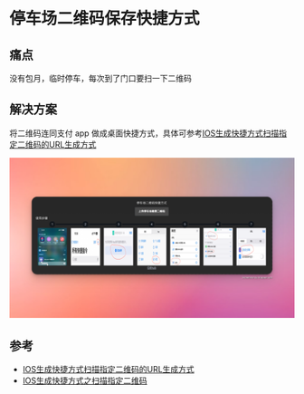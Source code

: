 # 停车场二维码保存快捷方式

## 痛点

没有包月，临时停车，每次到了门口要扫一下二维码

## 解决方案

将二维码连同支付 app 做成桌面快捷方式，具体可参考[IOS生成快捷方式扫描指定二维码的URL生成方式](#参考)

![demo](demo.png)

## 参考

- [IOS生成快捷方式扫描指定二维码的URL生成方式](https://zhuanlan.zhihu.com/p/438481277)
- [IOS生成快捷方式之扫描指定二维码](https://zhuanlan.zhihu.com/p/438476512)